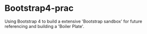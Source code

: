 # Bootstrap4-prac
Using Bootstrap 4 to build a extensive 'Bootstrap sandbox' for future referencing and building a 'Boiler Plate'.
